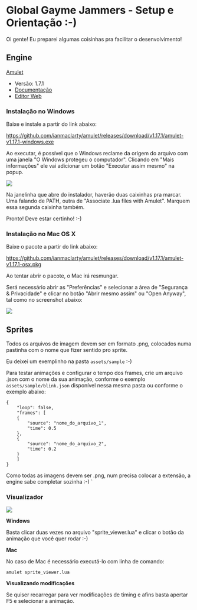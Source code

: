 # Global Gayme Jammers - Setup e Orientação :-)

Oi gente! Eu preparei algumas coisinhas pra facilitar o desenvolvimento!

## Engine

[Amulet](http://www.amulet.xyz/)

- Versão: 1.7.1
- [Documentação](http://www.amulet.xyz/doc)
- [Editor Web](http://www.amulet.xyz/editor)

### Instalação no Windows

Baixe e instale a partir do link abaixo:

https://github.com/ianmaclarty/amulet/releases/download/v1.17.1/amulet-v1.17.1-windows.exe

Ao executar, é possível que o Windows reclame da origem do arquivo com uma janela "O Windows protegeu o computador". Clicando em "Mais informações" ele vai adicionar um botão "Executar assim mesmo" na popup.

![](https://support.airtable.com/hc/en-us/article_attachments/210713088/image__39_.png)

Na janelinha que abre do instalador, haverão duas caixinhas pra marcar. Uma falando de PATH, outra de "Associate .lua files with Amulet". Marquem essa segunda caixinha também.

Pronto! Deve estar certinho! :-)

### Instalação no Mac OS X

Baixe o pacote a partir do link abaixo:

https://github.com/ianmaclarty/amulet/releases/download/v1.17.1/amulet-v1.17.1-osx.pkg

Ao tentar abrir o pacote, o Mac irá resmungar.

Será necessário abrir as "Preferências" e selecionar a área de "Segurança & Privacidade" e clicar no botão "Abrir mesmo assim" ou "Open Anyway", tal como no screenshot abaixo:

![](https://proxy.duckduckgo.com/iu/?u=https%3A%2F%2Ftrendblog.net%2Fwp-content%2Fuploads%2F2015%2F03%2FScreenshot-2015-03-11-21.11.17.png&f=1)

## Sprites

Todos os arquivos de imagem devem ser em formato .png, colocados numa pastinha com o nome que fizer sentido pro sprite.

Eu deixei um exemplinho na pasta `assets/sample` :-)

Para testar animações e configurar o tempo dos frames, crie um arquivo .json com o nome da sua animação, conforme o exemplo `assets/sample/blink.json` disponível nessa mesma pasta ou conforme o exemplo abaixo:

    {
        "loop": false,
        "frames": [
        {
            "source": "nome_do_arquivo_1",
            "time": 0.5
        },
        {
            "source": "nome_do_arquivo_2",
            "time": 0.2
        }
        ]
    }

Como todas as imagens devem ser .png, num precisa colocar a extensão, a engine sabe completar sozinha :-)
`

### Visualizador

![](/global_game_jam_2019/docs/sprite_viewer.png)

**Windows**

Basta clicar duas vezes no arquivo "sprite_viewer.lua" e clicar o botão da animação que você quer rodar :-)

**Mac**

No caso de Mac é necessário executá-lo com linha de comando:

    amulet sprite_viewer.lua

**Visualizando modificações**

Se quiser recarregar para ver modificações de timing e afins basta apertar F5 e selecionar a animação.
